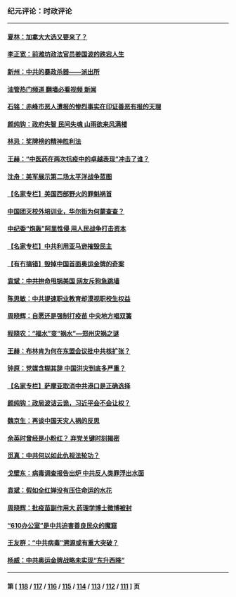 ### 纪元评论：时政评论
---
#### [夏林：加拿大大选又要来了？](../../pages/nsc1025/n13155459.md?08120330) 
#### [李正宽：前潍坊政法官员姜国波的跌宕人生](../../pages/nsc1025/n13154804.md?08120330) 
#### [新州：中共的暴政杀器——派出所](../../pages/nsc1025/n13154766.md?08120330) 
#### [油管热门频道 翻墙必看视频 新闻](ok?08120330)
#### [石铭：赤峰市恶人遭报的惨烈事实在印证善恶有报的天理](../../pages/nsc1025/n13154681.md?08120330) 
#### [颜纯钩：政府失智 民间失魂 山雨欲来风满楼](../../pages/nsc1025/n13154535.md?08120330) 
#### [林忌：奖牌榜的精神胜利法](../../pages/nsc1025/n13154431.md?08120330) 
#### [王赫：“中医药在两次抗疫中的卓越表现”冲击了谁？](../../pages/nsc1025/n13153817.md?08120330) 
#### [沈舟：美军展示第二场太平洋战争蓝图](../../pages/nsc1025/n13153478.md?08120330) 
#### [【名家专栏】美国西部野火的罪魁祸首](../../pages/nsc1025/n13152588.md?08120330) 
#### [中国团灭校外培训业，华尔街为何蒙查查？](../../pages/nsc1025/n13153334.md?08120330) 
#### [中纪委“炮轰”阿里性侵 用人民战争打击资本](../../pages/nsc1025/n13153045.md?08120330) 
#### [【名家专栏】中共利用亚马逊摧毁民主](../../pages/nsc1025/n13152579.md?08120330) 
#### [【有冇搞错】毁掉中国首面奥运金牌的奇案](../../pages/nsc1025/n13150763.md?08120330) 
#### [袁斌：中共拚命甩锅美国 网友斥狗急跳墙](../../pages/nsc1025/n13151839.md?08120330) 
#### [陈思敏：中共提速职业教育却漠视职校生权益](../../pages/nsc1025/n13151095.md?08120330) 
#### [周晓辉：自愿还是强制打疫苗 中央地方唱双簧](../../pages/nsc1025/n13150495.md?08120330) 
#### [程晓农：“福水”变“祸水”—郑州灾祸之谜](../../pages/nsc1025/n13151050.md?08120330) 
#### [王赫：布林肯为何在东盟会议批中共核扩张？](../../pages/nsc1025/n13151018.md?08120330) 
#### [钟原：党媒含糊其辞 中国洪灾到底多严重？](../../pages/nsc1025/n13150791.md?08120330) 
#### [【名家专栏】萨摩亚取消中共港口是正确选择](../../pages/nsc1025/n13150530.md?08120330) 
#### [颜纯钩﻿：政局波诘云诡，习近平会不会让权？](../../pages/nsc1025/n13150711.md?08120330) 
#### [魏京生：再谈中国天灾人祸的反思](../../pages/nsc1025/n13150539.md?08120330) 
#### [余英时曾经是小粉红？ 弃党关键时刻揭密](../../pages/nsc1025/n13150142.md?08120330) 
#### [觅真：中共何以如此仇视法轮功？](../../pages/nsc1025/n13149756.md?08120330) 
#### [戈壁东：病毒调查报告出炉 中共反人类罪浮出水面](../../pages/nsc1025/n13149700.md?08120330) 
#### [袁斌：假如全红婵没有压住命运的水花](../../pages/nsc1025/n13149657.md?08120330) 
#### [周晓辉：批疫苗副作用大 药理学博士微博被封](../../pages/nsc1025/n13148266.md?08120330) 
#### [“610办公室”是中共迫害善良民众的魔窟](../../pages/nsc1025/n13148567.md?08120330) 
#### [王友群：“中共病毒”溯源或有重大突破？](../../pages/nsc1025/n13148671.md?08120330) 
#### [杨威：中共奥运金牌战略未实现“东升西降”](../../pages/nsc1025/n13148581.md?08120330) 

---
#### 第 [ [118](./118.md?08120330) / [117](./117.md?08120330) / [116](./116.md?08120330) / [115](./115.md?08120330) / [114](./114.md?08120330) / [113](./113.md?08120330) / [112](./112.md?08120330) / [111](./111.md?08120330) ] 页
